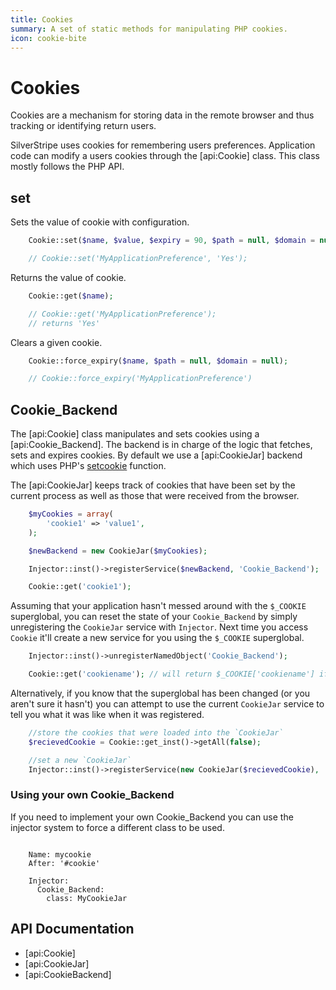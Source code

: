 ```yaml
---
title: Cookies
summary: A set of static methods for manipulating PHP cookies.
icon: cookie-bite
---
```

# Cookies

Cookies are a mechanism for storing data in the remote browser and thus tracking or identifying return users. 

SilverStripe uses cookies for remembering users preferences. Application code can modify a users cookies through
the [api:Cookie] class. This class mostly follows the PHP API.

## set

Sets the value of cookie with configuration.

```php
	Cookie::set($name, $value, $expiry = 90, $path = null, $domain = null, $secure = false, $httpOnly = false);

	// Cookie::set('MyApplicationPreference', 'Yes');

```

Returns the value of cookie.

```php
	Cookie::get($name);

	// Cookie::get('MyApplicationPreference');
	// returns 'Yes'

```

Clears a given cookie.

```php
	Cookie::force_expiry($name, $path = null, $domain = null);

	// Cookie::force_expiry('MyApplicationPreference')

```
## Cookie_Backend

The [api:Cookie] class manipulates and sets cookies using a [api:Cookie_Backend]. The backend is in charge of the logic
that fetches, sets and expires cookies. By default we use a [api:CookieJar] backend which uses PHP's 
[setcookie](http://www.php.net/manual/en/function.setcookie.php) function.

The [api:CookieJar] keeps track of cookies that have been set by the current process as well as those that were received
from the browser.

```php
	$myCookies = array(
		'cookie1' => 'value1',
	);

	$newBackend = new CookieJar($myCookies);

	Injector::inst()->registerService($newBackend, 'Cookie_Backend');

	Cookie::get('cookie1');

```

Assuming that your application hasn't messed around with the `$_COOKIE` superglobal, you can reset the state of your
`Cookie_Backend` by simply unregistering the `CookieJar` service with `Injector`. Next time you access `Cookie` it'll
create a new service for you using the `$_COOKIE` superglobal.

```php
	Injector::inst()->unregisterNamedObject('Cookie_Backend');

	Cookie::get('cookiename'); // will return $_COOKIE['cookiename'] if set

```
Alternatively, if you know that the superglobal has been changed (or you aren't sure it hasn't) you can attempt to use
the current `CookieJar` service to tell you what it was like when it was registered.

```php
	//store the cookies that were loaded into the `CookieJar`
	$recievedCookie = Cookie::get_inst()->getAll(false);

	//set a new `CookieJar`
	Injector::inst()->registerService(new CookieJar($recievedCookie), 'CookieJar');

```
### Using your own Cookie_Backend

If you need to implement your own Cookie_Backend you can use the injector system to force a different class to be used.

```yml
```
```
	Name: mycookie
	After: '#cookie'
```
```
	Injector:
	  Cookie_Backend:
		class: MyCookieJar

```


## API Documentation

* [api:Cookie]
* [api:CookieJar]
* [api:CookieBackend]